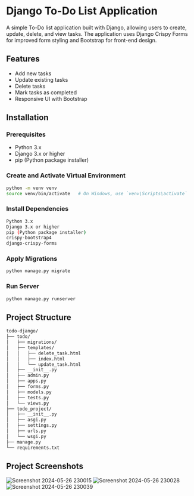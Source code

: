 # Django To-Do List Application

A simple To-Do list application built with Django, allowing users to create, update, delete, and view tasks. The application uses Django Crispy Forms for improved form styling and Bootstrap for front-end design.

## Features

- Add new tasks
- Update existing tasks
- Delete tasks
- Mark tasks as completed
- Responsive UI with Bootstrap

## Installation

### Prerequisites

- Python 3.x
- Django 3.x or higher
- pip (Python package installer)

### Create and Activate Virtual Environment
```bash
python -m venv venv
source venv/bin/activate   # On Windows, use `venv\Scripts\activate`
```

### Install Dependencies
```bash
Python 3.x
Django 3.x or higher
pip (Python package installer)
crispy-bootstrap4
django-crispy-forms
```

### Apply Migrations
```bash
python manage.py migrate
```
### Run Server
```bash
python manage.py runserver
```
## Project Structure
```bash
todo-django/
├── todo/
│   ├── migrations/
│   ├── templates/
│   │   ├── delete_task.html
│   │   ├── index.html
│   │   └── update_task.html
│   ├── __init__.py
│   ├── admin.py
│   ├── apps.py
│   ├── forms.py
│   ├── models.py
│   ├── tests.py
│   └── views.py
├── todo_project/
│   ├── __init__.py
│   ├── asgi.py
│   ├── settings.py
│   ├── urls.py
│   └── wsgi.py
├── manage.py
└── requirements.txt
```

## Project Screenshots
![Screenshot 2024-05-26 230015](https://github.com/bicky007/Django-projects/assets/128511616/9f16a579-aa79-42ee-b6e9-83de1b5aefa8)
![Screenshot 2024-05-26 230028](https://github.com/bicky007/Django-projects/assets/128511616/f4aa1ae6-027e-4e80-a2c1-a6ba9403df32)
![Screenshot 2024-05-26 230039](https://github.com/bicky007/Django-projects/assets/128511616/2179605b-dd93-466f-8205-f4f0bbaf4e96)
